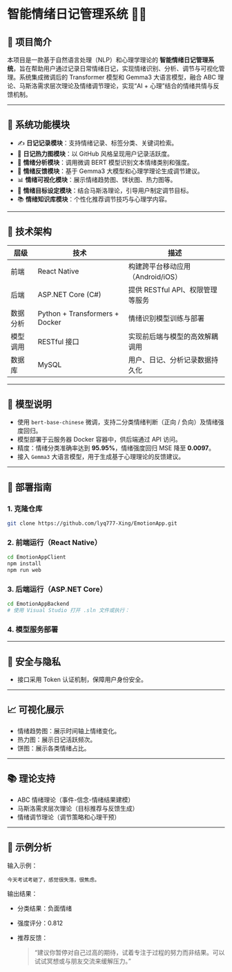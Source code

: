 # 智能情绪日记管理系统 💬🧠
## 📌 项目简介

本项目是一款基于自然语言处理（NLP）和心理学理论的 **智能情绪日记管理系统**，旨在帮助用户通过记录日常情绪日记，实现情绪识别、分析、调节与可视化管理。系统集成微调后的 Transformer 模型和 Gemma3 大语言模型，融合 ABC 理论、马斯洛需求层次理论及情绪调节理论，实现“AI + 心理”结合的情绪共情与反馈机制。

---

## 🔧 系统功能模块

- ✍️ **日记记录模块**：支持情绪记录、标签分类、关键词检索。
- 📅 **日记热力图模块**：以 GitHub 风格呈现用户记录活跃度。
- 🧠 **情绪分析模块**：调用微调 BERT 模型识别文本情绪类别和强度。
- 🤖 **情绪反馈模块**：基于 Gemma3 大模型和心理学理论生成调节建议。
- 📊 **情绪可视化模块**：展示情绪趋势图、饼状图、热力图等。
- 🎯 **情绪目标设定模块**：结合马斯洛理论，引导用户制定调节目标。
- 📚 **情绪知识库模块**：个性化推荐调节技巧与心理学内容。

---

## 🧱 技术架构

| 层级     | 技术                           | 描述                              |
| -------- | ------------------------------ | --------------------------------- |
| 前端     | React Native                   | 构建跨平台移动应用（Android/iOS） |
| 后端     | ASP.NET Core (C#)              | 提供 RESTful API、权限管理等服务  |
| 数据分析 | Python + Transformers + Docker | 情绪识别模型训练与部署            |
| 模型调用 | RESTful 接口                   | 实现前后端与模型的高效解耦调用    |
| 数据库   | MySQL                          | 用户、日记、分析记录数据持久化    |

---

## 🧠 模型说明

- 使用 `bert-base-chinese` 微调，支持二分类情绪判断（正向 / 负向）及情绪强度回归。
- 模型部署于云服务器 Docker 容器中，供后端通过 API 访问。
- 精度：情绪分类准确率达到 **95.95%**，情绪强度回归 MSE 降至 **0.0097**。
- 接入 `Gemma3` 大语言模型，用于生成基于心理理论的反馈建议。

---

## 🚀 部署指南

### 1. 克隆仓库

```bash
git clone https://github.com/lyq777-Xing/EmotionApp.git
```

### 2. 前端运行（React Native）

```bash
cd EmotionAppClient
npm install
npm run web
```

### 3. 后端运行（ASP.NET Core）

```bash
cd EmotionAppBackend
# 使用 Visual Studio 打开 .sln 文件或执行：
```

### 4. 模型服务部署



------

## 🔐 安全与隐私

- 接口采用 Token 认证机制，保障用户身份安全。

------

## 📈 可视化展示

- 情绪趋势图：展示时间轴上情绪变化。
- 热力图：展示日记活跃频次。
- 饼图：展示各类情绪占比。

------

## 📚 理论支持

-  ABC 情绪理论（事件-信念-情绪结果建模）
-  马斯洛需求层次理论（目标推荐与反馈生成）
-  情绪调节理论（调节策略和心理干预）

------

## 🧪 示例分析

输入示例：

```
今天考试考砸了，感觉很失落，很焦虑。
```

输出结果：

- 分类结果：负面情绪

- 强度评分：0.812

- 推荐反馈：

  > “建议你暂停对自己过高的期待，试着专注于过程的努力而非结果。可以试试冥想或与朋友交流来缓解压力。”
